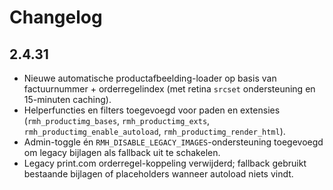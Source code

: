 # Changelog

## 2.4.31
- Nieuwe automatische productafbeelding-loader op basis van factuurnummer + orderregelindex (met retina `srcset` ondersteuning en 15-minuten caching).
- Helperfuncties en filters toegevoegd voor paden en extensies (`rmh_productimg_bases`, `rmh_productimg_exts`, `rmh_productimg_enable_autoload`, `rmh_productimg_render_html`).
- Admin-toggle én `RMH_DISABLE_LEGACY_IMAGES`-ondersteuning toegevoegd om legacy bijlagen als fallback uit te schakelen.
- Legacy print.com orderregel-koppeling verwijderd; fallback gebruikt bestaande bijlagen of placeholders wanneer autoload niets vindt.
